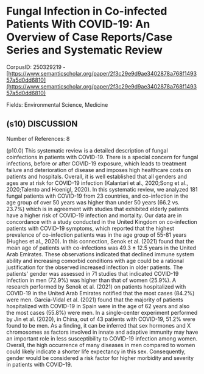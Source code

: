 # Fungal Infection in Co-infected Patients With COVID-19: An Overview of Case Reports/Case Series and Systematic Review

CorpusID: 250329219 - [https://www.semanticscholar.org/paper/2f3c29e9d9ae3402878a768f149357a5d0dd6810](https://www.semanticscholar.org/paper/2f3c29e9d9ae3402878a768f149357a5d0dd6810)

Fields: Environmental Science, Medicine

## (s10) DISCUSSION
Number of References: 8

(p10.0) This systematic review is a detailed description of fungal coinfections in patients with COVID-19. There is a special concern  for fungal infections, before or after COVID-19 exposure, which leads to treatment failure and deterioration of disease and imposes high healthcare costs on patients and hospitals. Overall, it is well established that all genders and ages are at risk for COVID-19 infection (Kalantari et al., 2020;Song et al., 2020;Talento and Hoenigl, 2020). In this systematic review, we analyzed 181 fungal patients with COVID-19 from 23 countries, and co-infection in the age group of over 50 years was higher than under 50 years (66.2 vs. 23.7%) which is in agreement with studies that exhibited elderly patients have a higher risk of COVID-19 infection and mortality. Our data are in concordance with a study conducted in the United Kingdom on co-infection patients with COVID-19 symptoms, which reported that the highest prevalence of co-infection patients was in the age group of 55-81 years (Hughes et al., 2020). In this connection, Senok et al. (2021) found that the mean age of patients with co-infections was 49.3 ± 12.5 years in the United Arab Emirates. These observations indicated that declined immune system ability and increasing comorbid conditions with age could be a rational justification for the observed increased infection in older patients. The patients' gender was assessed in 71 studies that indicated COVID-19 infection in men (72.9%) was higher than that of women (25.9%). A research performed by Senok et al. (2021) on patients hospitalized with COVID-19 in the United Arab Emirates notified that the most cases (84.2%) were men. Garcia-Vidal et al. (2021) found that the majority of patients hospitalized with COVID-19 in Spain were in the age of 62 years and also the most cases (55.8%) were men. In a single-center experiment performed by Jin et al. (2020), in China, out of 43 patients with COVID-19, 51.2% were found to be men. As a finding, it can be inferred that sex hormones and X chromosomes as factors involved in innate and adaptive immunity may have an important role in less susceptibility to COVID-19 infection among women. Overall, the high occurrence of many diseases in men compared to women could likely indicate a shorter life expectancy in this sex. Consequently, gender would be considered a risk factor for higher morbidity and severity in patients with COVID-19.
